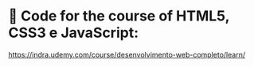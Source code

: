 # 📑 Code for the course of HTML5, CSS3 e JavaScript:

https://indra.udemy.com/course/desenvolvimento-web-completo/learn/

